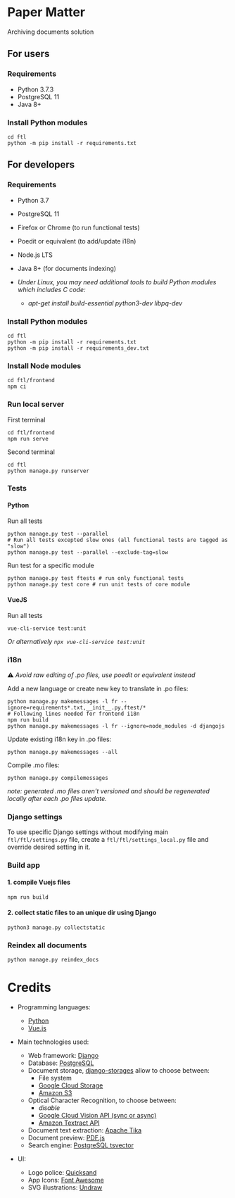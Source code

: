 # Paper Matter

Archiving documents solution

## For users

### Requirements

 * Python 3.7.3
 * PostgreSQL 11
 * Java 8+
 
### Install Python modules
    cd ftl
    python -m pip install -r requirements.txt

## For developers

### Requirements

 * Python 3.7
 * PostgreSQL 11
 * Firefox or Chrome (to run functional tests)
 * Poedit or equivalent (to add/update i18n)
 * Node.js LTS
 * Java 8+ (for documents indexing)

 * _Under Linux, you may need additional tools to build Python modules which includes C code:_
   * _apt-get install build-essential python3-dev libpq-dev_

### Install Python modules
    cd ftl
    python -m pip install -r requirements.txt
    python -m pip install -r requirements_dev.txt

### Install Node modules
 
    cd ftl/frontend
    npm ci
    
### Run local server

First terminal

    cd ftl/frontend
    npm run serve

Second terminal
    
    cd ftl
    python manage.py runserver

### Tests

#### Python

Run all tests

    python manage.py test --parallel
    # Run all tests excepted slow ones (all functional tests are tagged as "slow")
    python manage.py test --parallel --exclude-tag=slow
    
Run test for a specific module

    python manage.py test ftests # run only functional tests
    python manage.py test core # run unit tests of core module

#### VueJS

Run all tests

    vue-cli-service test:unit
    
_Or alternatively `npx vue-cli-service test:unit`_

### i18n
 
 :warning: _Avoid raw editing of .po files, use poedit or equivalent instead_
 
 Add a new language or create new key to translate in .po files:
 
    python manage.py makemessages -l fr --ignore=requirements*.txt,__init__.py,ftest/*
    # Following lines needed for frontend i18n
    npm run build
    python manage.py makemessages -l fr --ignore=node_modules -d djangojs

 Update existing i18n key in .po files:
 
    python manage.py makemessages --all
    
 Compile .mo files:
 
    python manage.py compilemessages
    
 _note: generated .mo files aren't versioned and should be regenerated locally after each .po files update._
    
### Django settings

To use specific Django settings without modifying main `ftl/ftl/settings.py` file, create a `ftl/ftl/settings_local.py` file and override desired setting in it.

### Build app

#### 1. compile Vuejs files

    npm run build

#### 2. collect static files to an unique dir using Django

    python3 manage.py collectstatic
    
### Reindex all documents

    python manage.py reindex_docs
    
# Credits
 - Programming languages:
   - [Python](https://www.python.org/)
   - [Vue.js](https://vuejs.org/)

 - Main technologies used:
   - Web framework: [Django](https://www.djangoproject.com/)
   - Database: [PostgreSQL](https://www.postgresql.org/)
   - Document storage, [django-storages](https://github.com/jschneier/django-storages) allow to choose between:
     - File system
     - [Google Cloud Storage](https://cloud.google.com/storage/)
     - [Amazon S3](https://aws.amazon.com/s3/)
   - Optical Character Recognition, to choose between:
     - _disable_
     - [Google Cloud Vision API (sync or async)](https://cloud.google.com/vision/docs/)
     - [Amazon Textract API](https://aws.amazon.com/textract/)
   - Document text extraction: [Apache Tika](https://tika.apache.org/)
   - Document preview: [PDF.js](https://mozilla.github.io/pdf.js/)
   - Search engine: [PostgreSQL tsvector](https://www.postgresql.org/docs/10/datatype-textsearch.html)

 - UI:
   - Logo police: [Quicksand](https://github.com/andrew-paglinawan/QuicksandFamily)
   - App Icons: [Font Awesome](https://fontawesome.com/)
   - SVG illustrations: [Undraw](https://undraw.co/)
 
